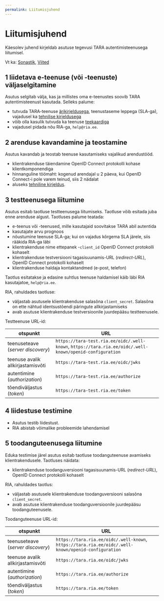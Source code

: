 ```yaml
---
permalink: Liitumisjuhend
---
```


# Liitumisjuhend

Käesolev juhend kirjeldab asutuse tegevusi TARA autentimisteenusega liitumisel.

Vt ka: [Sonastik](Sonastik), [Viited](Viited)

## 1 liidetava e-teenuse (või -teenuste) väljaselgitamine

Asutus selgitab välja, kas ja millistes oma e-teenustes soovib TARA autentimisteenust kasutada. Selleks palume:
- tutvuda TARA-teenuse [ärikirjeldusega](Arikirjeldus), teenustaseme leppega (SLA-ga), vajadusel ka [tehnilise kirjeldusega](TehnilineKirjeldus)
- võib olla kasulik tutvuda ka teenuse [teekaardiga](https://e-gov.github.io/TARA-Doku/#teekaart)
- vajadusel pidada nõu RIA-ga, `help@ria.ee`.

## 2 arenduse kavandamine ja teostamine
Asutus kavandab ja teostab teenuse kasutamiseks vajalikud arendustööd. 
  - klientrakenduse täiendamine OpenID Connect protokolli kohase klientkomponendiga
  - hinnanguline töömaht: kogenud arendajal u 2 päeva, kui OpenID Connect-i pole varem teinud, siis 2 nädalat
  - aluseks [tehniline kirjeldus](TehnilineKirjeldus).

## 3 testteenusega liitumine
Asutus esitab taotluse testteenusega liitumiseks. Taotluse võib esitada juba enne arenduse algust. Taotluses palume teatada:
- e-teenus või -teenused, mille kasutajaid soovitakse TARA abil autentida
- kasutajate arvu prognoos
- nõustumine teenuse SLA-ga; kui on vajadus kõrgema SLA järele, siis rääkida RIA-ga läbi
- klientrakenduse nime ettepanek -`client_id` OpenID Connect protokolli kohaselt
- klientrakenduse testversiooni tagasisuunamis-URL (_redirect-URL_), OpenID Connect protokolli kohaselt
- klientrakenduse haldaja kontaktandmed (e-post, telefon)

Taotlus esitatakse ja edasine suhtlus teenuse haldamisel käib läbi RIA kasutajatoe, `help@ria.ee`.

RIA, rahuldades taotluse:
- väljastab asutusele klientrakenduse salasõna `client_secret`. Salasõna on ette nähtud identsustõendi päringute allkirjastamiseks
- avab asutuse klientrakenduse testversioonile juurdepääsu testteenusele.

Testteenuse URL-id:

| otspunkt      |                        URL      |
|---------------|---------------------------------|
| teenuseteave (_server discovery_) | `https://tara-test.ria.ee/oidc/.well-known`, `https://tara.ria.ee/oidc/.well-known/openid-configuration` |
| teenuse avalik allkirjastamisvõti | `https://tara-test.ria.ee/oidc/jwks` |
| autentimine (_authorization_) | `https://tara-test.ria.ee/authorize` | 
| tõendiväljastus (_token_) | `https://tara-test.ria.ee/token` | 

## 4 liidestuse testimine
- Asutus testib liidestust.
- RIA abistab võimalike probleemide lahendamisel

## 5 toodanguteenusega liitumine
Eduka testimise järel asutus esitab taotluse toodanguteenuse avamiseks klientrakendusele. Taotluses näidata:
- klientrakenduse toodanguversiooni tagasisuunamis-URL (_redirect-URL_), OpenID Connect protokolli kohaselt

RIA, rahuldades taotlus:
- väljastab asutusele klientrakenduse toodanguversiooni salasõna `client_secret`.
- avab asutuse klientrakenduse toodanguversioonile juurdepääsu toodanguteenusele.

Toodanguteenuse URL-id:

| otspunkt      |                        URL      |
|---------------|---------------------------------|
| teenuseteave (_server discovery_) | `https://tara.ria.ee/oidc/.well-known`, `https://tara.ria.ee/oidc/.well-known/openid-configuration` |
| teenuse avalik allkirjastamisvõti | `https://tara.ria.ee/oidc/jwks` |
| autentimine (_authorization_) | `https://tara.ria.ee/authorize` | 
| tõendiväljastus (_token_) | `https://tara.ria.ee/token` | 
